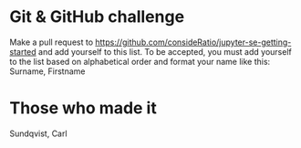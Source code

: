 # Git & GitHub challenge
Make a pull request to https://github.com/consideRatio/jupyter-se-getting-started and add yourself to this list. To be accepted, you must add yourself to the list based on alphabetical order and format your name like this: Surname, Firstname

# Those who made it
Sundqvist, Carl
